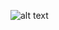 ![alt text]([http://url/to/img.png](https://github.com/ranushka-lakmal/Employee_Management_System/blob/main/a-img1.png))
